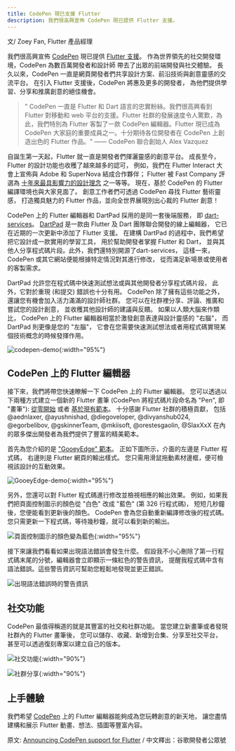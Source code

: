```yaml
---
title: CodePen 現已支援 Flutter
description: 我們很高興宣佈 CodePen 現已提供 Flutter 支援。
---
```


文/ Zoey Fan, Flutter 產品經理

我們很高興宣佈 [CodePen](http://codepen.io/) 現已提供
[Flutter 支援](https://codepen.io/flutter)。
作為世界領先的社交開發環境，CodePen 為數百萬開發者和設計師
帶去了出眾的前端開發與社交體驗。
長久以來，CodePen 一直是網頁開發者們共享設計方案、前沿技術與創意靈感的交流平台。
在引入 Flutter 支援後，CodePen 將惠及更多的開發者，
為他們提供學習、分享和推廣創意的絕佳機會。

> " CodePen 一直是 Flutter 和 Dart 語言的忠實粉絲。我們很高興看到 Flutter 對移動和 web 平台的支援。Flutter 社群的發展速度令人驚歎，為此，我們特別為 Flutter 客製了一款 CodePen 編輯器。Flutter 現已成為 CodePen 大家庭的重要成員之一。十分期待各位開發者在 CodePen 上創造出色的 Flutter 作品。"
—— CodePen 聯合創始人 Alex Vazquez

自誕生第一天起，Flutter 就一直是開發者們揮灑靈感的創意平台。
成長至今，Flutter 的設計功能也收穫了越來越多的認可，
例如，我們在 Flutter Interact 大會上宣佈與 Adobe 和 SuperNova 結成合作夥伴；
Flutter 被 Fast Company 評選為
[十年來最具影響力的設計理念](https://www.fastcompany.com/90442092/the-14-most-important-design-ideas-of-the-decade-according-to-the-experts )
之一等等。
現在，基於 CodePen 的 Flutter 編譯環境也與大家見面了。
創意工作者們可透過 CodePen 尋找 Flutter 藝術靈感，
打造獨具魅力的 Flutter 作品，並向全世界展現別出心裁的 Flutter 創意！

CodePen 上的 Flutter 編輯器和 DartPad 採用的是同一套後端服務，
即 [dart-services](https://github.com/dart-lang/dart-services)。
[DartPad](https://dartpad.cn) 是一款由 Flutter 及 Dart 團隊聯合開發的線上編輯器，
它已在近期的一次更新中添加了 Flutter 支援。
在建構 DartPad 的過程中，我們希望把它設計成一款實用的學習工具，
用於幫助開發者掌握 Flutter 和 Dart，
並與其他人分享程式碼片段。此外，我們還特別開源了dart-services，
這樣一來，CodePen 或其它網站便能根據特定情況對其進行修改，
從而滿足新場景或使用者的客製需求。

DartPad 允許您在程式碼中快速測試想法或與其他開發者分享程式碼片段，
此外，它對於重現 (和提交) 錯誤也十分有用。
CodePen 除了擁有這些功能之外，還讓您有機會加入活力滿滿的設計師社群。
您可以在社群裡分享、評論、推廣和嘗試您的設計創意，
並收穫其他設計師的建議與反饋。
如果以人類大腦來作類比，
CodePen 上的 Flutter 編輯器相當於激發創意表達與設計靈感的 "右腦"，
而 DartPad 則更像是您的 "左腦"，
它會在您需要快速測試想法或者用程式碼實現某個技術概念的時候發揮作用。

![codepen-demo](https://files.flutter-io.cn/posts/flutter-cn/2020/announcing-codepen-support-for-flutter/codepen-demo.gif){:width="95%"}

## CodePen 上的 Flutter 編輯器

接下來，我們將帶您快速瞭解一下 CodePen 上的 Flutter 編輯器。
您可以透過以下兩種方式建立一個新的 Flutter 畫筆 
(CodePen 將程式碼片段命名為 "Pen", 即 "畫筆"): 
[從零開始](https://codepen.io/pen/editor/flutter) 或者
[基於現有範本](https://codepen.io/topic/flutter/templates)。
十分感謝 Flutter 社群的積極貢獻，
包括 @aednlaxer, @ayushnishad, @diegoveloper, @divyanshub024, @egorbelibov, @gskinnerTeam, @mkiisoft, @orestesgaolin, @SlaxXxX 
在內的眾多傑出開發者為我們提供了豐富的精美範本。

首先為您介紹的是 ["GooeyEdge" 範本](https://codepen.io/zoeyfan/pen/ExVaXGK)。
正如下圖所示，介面的左邊是 Flutter 程式碼，
右邊則是 Flutter 網頁的輸出樣式。
您只需用滑鼠拖動素材邊框，便可檢視該設計的互動效果。

![GooeyEdge-demo](https://files.flutter-io.cn/posts/flutter-cn/2020/announcing-codepen-support-for-flutter/Gooey-edge-animation.gif){:width="95%"}

另外，您還可以對 Flutter 程式碼進行修改並檢視相應的輸出效果。
例如，如果我們把頁面控制圖示的顏色從 "白色" 改成 "藍色" (第 326 行程式碼)，
短短几秒鐘後，您便能看到更新後的顏色。
CodePen 會為您自動重新編譯修改後的程式碼。
您只需更新一下程式碼，等待幾秒鐘，就可以看到新的輸出。

![頁面控制圖示的顏色變為藍色](https://files.flutter-io.cn/posts/flutter-cn/2020/announcing-codepen-support-for-flutter/page-control-indicator.png){:width="95%"}

接下來讓我們看看如果出現語法錯誤會發生什麼。
假設我不小心刪除了第一行程式碼末尾的分號，編輯器會立即顯示一條紅色的警告資訊，
提醒我程式碼中含有語法錯誤。這些警告資訊可幫助您輕鬆地發現並更正錯誤。

![出現語法錯誤時的警告資訊](https://files.flutter-io.cn/posts/flutter-cn/2020/announcing-codepen-support-for-flutter/debug-codepen.png)

## 社交功能

CodePen 最值得稱道的就是其豐富的社交和社群功能。
當您建立新畫筆或者發現社群內的 Flutter 畫筆後，
您可以儲存、收藏、新增到合集、分享至社交平台，
甚至可以透過復刻專案以建立自己的版本。

![社交功能](https://files.flutter-io.cn/posts/flutter-cn/2020/announcing-codepen-support-for-flutter/social1.png){:width="90%"}

![社群分享](https://files.flutter-io.cn/posts/flutter-cn/2020/announcing-codepen-support-for-flutter/social2.png){:width="90%"}

## 上手體驗

我們希望 [CodePen](https://codepen.io/flutter) 上的 Flutter 編輯器能夠成為您玩轉創意的新天地，
讓您盡情建構和展示 Flutter 動畫、想法、插圖等豐富內容。

原文: [Announcing CodePen support for Flutter](https://medium.com/flutter/announcing-codepen-support-for-flutter-bb346406fe50) /
中文釋出：谷歌開發者公眾號